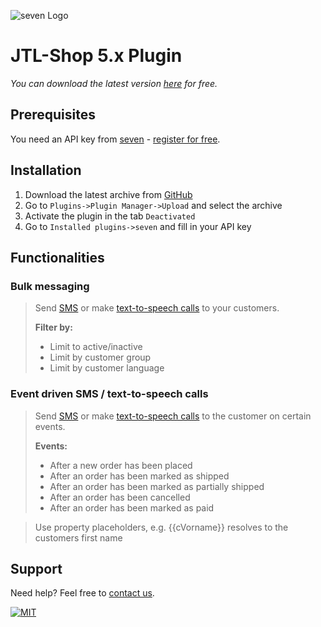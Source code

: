 ![](https://www.seven.io/wp-content/uploads/Logo.svg "seven Logo")

# JTL-Shop 5.x Plugin
*You can download the latest version [here](https://github.com/seven-io/jtl5) for free.*

## Prerequisites
You need an API key from [seven](https://www.seven.io) - [register for free](https://app.seven.io/signup?create_account).

## Installation
1. Download the latest archive from [GitHub](https://github.com/seven-io/jtl5/releases/latest/download/seven_jtl5.zip)
2. Go to `Plugins->Plugin Manager->Upload` and select the archive
3. Activate the plugin in the tab `Deactivated`
4. Go to `Installed plugins->seven` and fill in your API key

## Functionalities
### Bulk messaging
> Send [SMS](https://www.seven.io/en/products/send-sms/) or make [text-to-speech calls](https://www.seven.io/en/products/voice/) to your customers.
> 
> **Filter by:**
> - Limit to active/inactive
> - Limit by customer group
> - Limit by customer language


### Event driven SMS / text-to-speech calls
> Send [SMS](https://www.seven.io/en/products/send-sms/) or make [text-to-speech calls](https://www.seven.io/en/products/voice/) to the customer on certain events.
>
> **Events:**
> - After a new order has been placed
> - After an order has been marked as shipped
> - After an order has been marked as partially shipped
> - After an order has been cancelled
> - After an order has been marked as paid

> Use property placeholders, e.g. {{cVorname}} resolves to the customers first name

## Support

Need help? Feel free to [contact us](https://www.seven.io/en/company/contact/).

[![MIT](https://img.shields.io/badge/License-MIT-teal.svg)](LICENSE)
